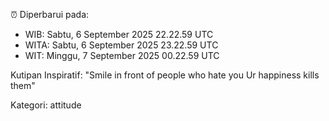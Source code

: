 ⏰ Diperbarui pada:
- WIB: Sabtu, 6 September 2025 22.22.59 UTC
- WITA: Sabtu, 6 September 2025 23.22.59 UTC
- WIT: Minggu, 7 September 2025 00.22.59 UTC

Kutipan Inspiratif:
"Smile in front of people who hate you Ur happiness kills them"


Kategori: attitude

